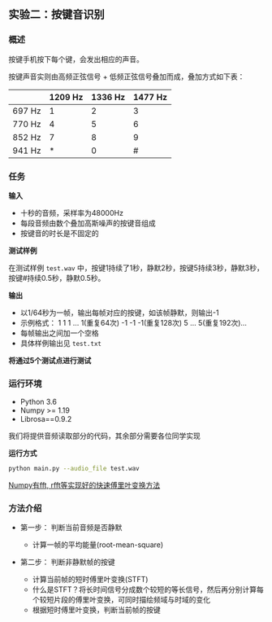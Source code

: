 ## 实验二：按键音识别

### 概述

按键手机按下每个键，会发出相应的声音。

按键声音实则由高频正弦信号 + 低频正弦信号叠加而成，叠加方式如下表：

|  | 1209 Hz | 1336 Hz | 1477 Hz |
|---|---|---|---|
| 697 Hz | 1 | 2 | 3 |
| 770 Hz | 4 | 5 | 6 |
| 852 Hz | 7 | 8 | 9 |
| 941 Hz | * | 0 | # |

### 任务

**输入**

* 十秒的音频，采样率为48000Hz
* 每段音频由数个叠加高斯噪声的按键音组成
* 按键音的时长是不固定的

**测试样例**

在测试样例 `test.wav` 中，按键1持续了1秒，静默2秒，按键5持续3秒，静默3秒，按键#持续0.5秒，静默0.5秒。

**输出**

* 以1/64秒为一帧，输出每帧对应的按键，如该帧静默，则输出-1
* 示例格式： 1 1 1 … 1(重复64次) -1 -1 -1(重复128次) 5 … 5(重复192次)…
* 每帧输出之间加一个空格
* 具体样例输出见 `test.txt`

**将通过5个测试点进行测试**

### 运行环境

* Python 3.6
* Numpy >= 1.19
* Librosa==0.9.2

我们将提供音频读取部分的代码，其余部分需要各位同学实现

**运行方式**

```bash
python main.py --audio_file test.wav
```

[Numpy有fft, rfft等实现好的快速傅⾥叶变换⽅法](https://numpy.org/doc/stable/reference/generated/numpy.fft.fft.html)

### 方法介绍

- 第一步： 判断当前音频是否静默
  - 计算一帧的平均能量(root-mean-square)

- 第二步： 判断非静默帧的按键
  - 计算当前帧的短时傅里叶变换(STFT)
  - 什么是STFT？将长时间信号分成数个较短的等长信号，然后再分别计算每个较短片段的傅里叶变换，可同时描绘频域与时域的变化
  - 根据短时傅里叶变换，判断当前帧的按键